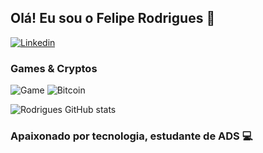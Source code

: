 
## Olá! Eu sou o Felipe Rodrigues 👋
[![Linkedin](https://img.shields.io/badge/LinkedIn-0077B5?style=for-the-badge&logo=linkedin&logoColor=white)](https://www.linkedin.com/in/felipe-rodrigues-3159a823b/)




### Games & Cryptos 

![Game](https://img.shields.io/badge/Epic%20Games-313131?style=for-the-badge&logo=Epic%20Games&logoColor=white)
![Bitcoin](https://img.shields.io/badge/Bitcoin-000000?style=for-the-badge&logo=bitcoin&logoColor=white)

![Rodrigues GitHub stats](https://github-readme-stats.vercel.app/api?username=Feliperdg&show_icons=true&theme=dracula)

### Apaixonado por tecnologia, estudante de ADS 💻
